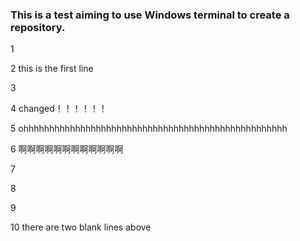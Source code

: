 ### This is a test aiming to use Windows terminal to create a repository.

1 

2 this is the first line

3 

4 changed！！！！！！

5 ohhhhhhhhhhhhhhhhhhhhhhhhhhhhhhhhhhhhhhhhhhhhhhhhhhh

6 啊啊啊啊啊啊啊啊啊啊啊啊

7

8 

9 

10 there are two blank lines above 



